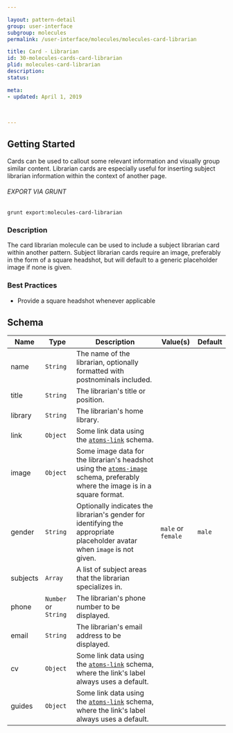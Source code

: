 ```yaml
---

layout: pattern-detail
group: user-interface
subgroup: molecules
permalink: /user-interface/molecules/molecules-card-librarian

title: Card - Librarian
id: 30-molecules-cards-card-librarian
plid: molecules-card-librarian
description: 
status: 

meta:
- updated: April 1, 2019
  
  
  
---
```



## Getting Started

Cards can be used to callout some relevant information and visually group similar content. Librarian cards are especially useful for inserting subject librarian information within the context of another page.

###### EXPORT VIA GRUNT

```
grunt export:molecules-card-librarian
```


### Description

The card librarian molecule can be used to include a subject librarian card within another pattern. Subject librarian cards require an image, preferably in the form of a square headshot, but will default to a generic placeholder image if none is given.


### Best Practices

- Provide a square headshot whenever applicable


## Schema

| Name      | Type      | Description                                                                                               | Value(s)          |Default|
|-----------|-----------|-----------------------------------------------------------------------------------------------------------|-------------------|-------|
| name      | `String`  | The name of the librarian, optionally formatted with postnominals included.                               |                   |       |
| title     | `String`  | The librarian's title or position.                                                                        |                   |       |
| library   | `String`  | The librarian's home library.                                                                             |                   |       |
| link      | `Object`  | Some link data using the [`atoms-link`][atoms-link] schema.                                               |                   |       |
| image     | `Object`  | Some image data for the librarian's headshot using the [`atoms-image`][atoms-image] schema, preferably where the image is in a square format.           |                   |       |
| gender    | `String`  | Optionally indicates the librarian's gender for identifying the appropriate placeholder avatar when `image` is not given.  | `male` or `female` | `male` |
| subjects  | `Array`   | A list of subject areas that the librarian specializes in.                                                |                   |       |
| phone     | `Number` or `String` | The librarian's phone number to be displayed.                                                  |                   |       |
| email     | `String` | The librarian's email address to be displayed.                                                             |                   |       |
| cv        | `Object` | Some link data using the [`atoms-link`][atoms-link] schema, where the link's label always uses a default.  |                   |       |
| guides    | `Object` | Some link data using the [`atoms-link`][atoms-link] schema, where the link's label always uses a default.  |                   |       |


[atoms-link]: /patterns/20-atoms-globals-link/20-atoms-globals-link.html
[atoms-image]: /patterns/20-atoms-media-image/20-atoms-media-image.html
